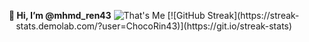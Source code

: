  <p align="center">
<b>👋 Hi, I’m @mhmd_ren43</b>
   <img src="haerin.gif" alt="That's Me">
  [![GitHub Streak](https://streak-stats.demolab.com/?user=ChocoRin43)](https://git.io/streak-stats)
  </p>
